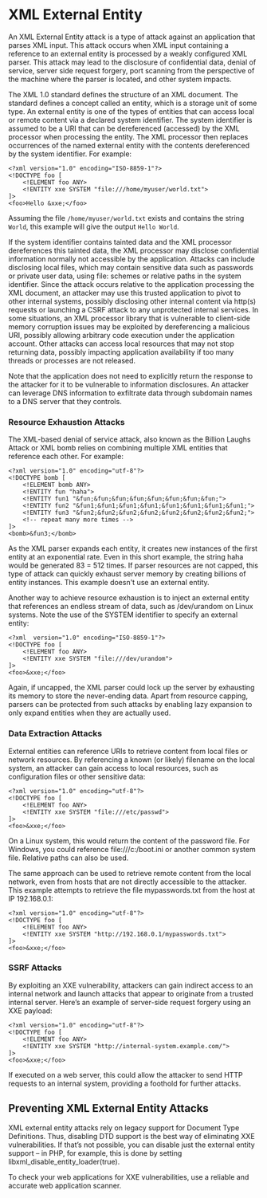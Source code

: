 # XML External Entity

An XML External Entity attack is a type of attack against an application that parses XML input. This attack occurs when XML input containing a reference to an external entity is processed by a weakly configured XML parser. This attack may lead to the disclosure of confidential data, denial of service, server side request forgery, port scanning from the perspective of the machine where the parser is located, and other system impacts.

The XML 1.0 standard defines the structure of an XML document. The standard defines a concept called an entity, which is a storage unit of some type. An external entity is one of the types of entities that can access local or remote content via a declared system identifier. The system identifier is assumed to be a URI that can be dereferenced (accessed) by the XML processor when processing the entity. The XML processor then replaces occurrences of the named external entity with the contents dereferenced by the system identifier. For example:

```
<?xml version="1.0" encoding="ISO-8859-1"?>
<!DOCTYPE foo [
    <!ELEMENT foo ANY>
    <!ENTITY xxe SYSTEM "file:///home/myuser/world.txt">
]>
<foo>Hello &xxe;</foo>
```

Assuming the file `/home/myuser/world.txt` exists and contains the string `World`, this example will give the output `Hello World`.

If the system identifier contains tainted data and the XML processor dereferences this tainted data, the XML processor may disclose confidential information normally not accessible by the application. Attacks can include disclosing local files, which may contain sensitive data such as passwords or private user data, using file: schemes or relative paths in the system identifier. Since the attack occurs relative to the application processing the XML document, an attacker may use this trusted application to pivot to other internal systems, possibly disclosing other internal content via http(s) requests or launching a CSRF attack to any unprotected internal services. In some situations, an XML processor library that is vulnerable to client-side memory corruption issues may be exploited by dereferencing a malicious URI, possibly allowing arbitrary code execution under the application account. Other attacks can access local resources that may not stop returning data, possibly impacting application availability if too many threads or processes are not released.

Note that the application does not need to explicitly return the response to the attacker for it to be vulnerable to information disclosures. An attacker can leverage DNS information to exfiltrate data through subdomain names to a DNS server that they controls.

### Resource Exhaustion Attacks
The XML-based denial of service attack, also known as the Billion Laughs Attack or XML bomb relies on combining multiple XML entities that reference each other. For example:

```
<?xml version="1.0" encoding="utf-8"?>
<!DOCTYPE bomb [
    <!ELEMENT bomb ANY>
    <!ENTITY fun "haha">
    <!ENTITY fun1 "&fun;&fun;&fun;&fun;&fun;&fun;&fun;&fun;">
    <!ENTITY fun2 "&fun1;&fun1;&fun1;&fun1;&fun1;&fun1;&fun1;&fun1;">
    <!ENTITY fun3 "&fun2;&fun2;&fun2;&fun2;&fun2;&fun2;&fun2;&fun2;">
    <!-- repeat many more times -->
]>
<bomb>&fun3;</bomb>
```
As the XML parser expands each entity, it creates new instances of the first entity at an exponential rate. Even in this short example, the string haha would be generated 83 = 512 times. If parser resources are not capped, this type of attack can quickly exhaust server memory by creating billions of entity instances. This example doesn't use an external entity. 

Another way to achieve resource exhaustion is to inject an external entity that references an endless stream of data, such as /dev/urandom on Linux systems. Note the use of the SYSTEM identifier to specify an external entity:
```
<?xml  version="1.0" encoding="ISO-8859-1"?>
<!DOCTYPE foo [
    <!ELEMENT foo ANY>
    <!ENTITY xxe SYSTEM "file:///dev/urandom">
]>
<foo>&xxe;</foo>
```
Again, if uncapped, the XML parser could lock up the server by exhausting its memory to store the never-ending data. Apart from resource capping, parsers can be protected from such attacks by enabling lazy expansion to only expand entities when they are actually used.

### Data Extraction Attacks
External entities can reference URIs to retrieve content from local files or network resources. By referencing a known (or likely) filename on the local system, an attacker can gain access to local resources, such as configuration files or other sensitive data:
```
<?xml version="1.0" encoding="utf-8"?>
<!DOCTYPE foo [
    <!ELEMENT foo ANY>
    <!ENTITY xxe SYSTEM "file:///etc/passwd">
]>
<foo>&xxe;</foo>
```

On a Linux system, this would return the content of the password file. For Windows, you could reference file:///c:/boot.ini or another common system file. Relative paths can also be used.

The same approach can be used to retrieve remote content from the local network, even from hosts that are not directly accessible to the attacker. This example attempts to retrieve the file mypasswords.txt from the host at IP 192.168.0.1:
```
<?xml version="1.0" encoding="utf-8"?>
<!DOCTYPE foo [
    <!ELEMENT foo ANY>
    <!ENTITY xxe SYSTEM "http://192.168.0.1/mypasswords.txt">
]>
<foo>&xxe;</foo>
```

### SSRF Attacks
By exploiting an XXE vulnerability, attackers can gain indirect access to an internal network and launch attacks that appear to originate from a trusted internal server. Here’s an example of server-side request forgery using an XXE payload:
```
<?xml version="1.0" encoding="utf-8"?>
<!DOCTYPE foo [
    <!ELEMENT foo ANY>
    <!ENTITY xxe SYSTEM "http://internal-system.example.com/">
]>
<foo>&xxe;</foo>
```
If executed on a web server, this could allow the attacker to send HTTP requests to an internal system, providing a foothold for further attacks.

## Preventing XML External Entity Attacks

XML external entity attacks rely on legacy support for Document Type Definitions. Thus, disabling DTD support is the best way of eliminating XXE vulnerabilities. If that’s not possible, you can disable just the external entity support – in PHP, for example, this is done by setting libxml_disable_entity_loader(true). 

To check your web applications for XXE vulnerabilities, use a reliable and accurate web application scanner.
